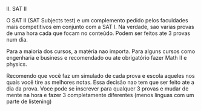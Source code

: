 II. SAT II

O SAT II (SAT Subjects test) e um complemento pedido pelos faculdades mais competitivos em conjunto com a SAT I.  Na verdade, sao varias provas de uma hora cada que focam no conteúdo.  Podem ser feitos ate 3 provas num dia.
 
Para a maioria dos cursos, a matéria nao importa. Para alguns cursos como engenharia e business e recomendado ou ate obrigatório fazer Math II e physics.
 
Recomendo que você faz um simulado de cada prova e escola aqueles nos quais você tire as melhores notas.   Essa decisão nao tem que ser feito ate a dia da prova. Voce pode se inscrever para qualquer 3 provas e mudar de mente na hora e fazer 3 completamente diferentes (menos línguas com um parte de listening)
